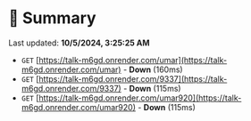 # 📖 Summary
Last updated: **10/5/2024, 3:25:25 AM**

- `GET` [https://talk-m6gd.onrender.com/umar](https://talk-m6gd.onrender.com/umar) - **Down** (160ms)
- `GET` [https://talk-m6gd.onrender.com/9337](https://talk-m6gd.onrender.com/9337) - **Down** (115ms)
- `GET` [https://talk-m6gd.onrender.com/umar920](https://talk-m6gd.onrender.com/umar920) - **Down** (115ms)
